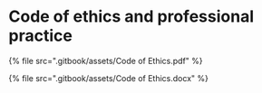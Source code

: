 # Code of ethics and professional practice

{% file src=".gitbook/assets/Code of Ethics.pdf" %}

{% file src=".gitbook/assets/Code of Ethics.docx" %}
